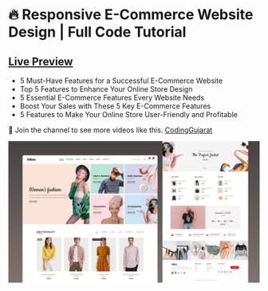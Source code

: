 # 🔥 Responsive E-Commerce Website Design | Full Code Tutorial
## [Live Preview](https://create-responsive-e-commerce-website-ashion.vercel.app/)

- 5 Must-Have Features for a Successful E-Commerce Website
- Top 5 Features to Enhance Your Online Store Design
- 5 Essential E-Commerce Features Every Website Needs
- Boost Your Sales with These 5 Key E-Commerce Features
- 5 Features to Make Your Online Store User-Friendly and Profitable

💙 Join the channel to see more videos like this. [CodingGujarat](https://www.youtube.com/@CodingGujarat)

![preview img](/preview.png)

